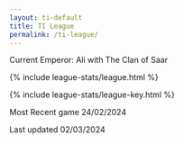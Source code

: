 ```yaml
---
layout: ti-default
title: TI League
permalink: /ti-league/
---
```



<p id='emperor'>Current Emperor: Ali with The Clan of Saar</p>

{% include league-stats/league.html %}

{% include league-stats/league-key.html %}

Most Recent game 24/02/2024

Last updated 02/03/2024